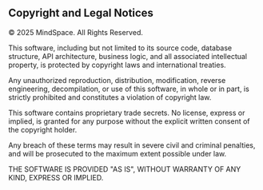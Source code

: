 ## Copyright and Legal Notices

© 2025 MindSpace. All Rights Reserved.

This software, including but not limited to its source code, database structure, API architecture, business logic, and all associated intellectual property, is protected by copyright laws and international treaties.

Any unauthorized reproduction, distribution, modification, reverse engineering, decompilation, or use of this software, in whole or in part, is strictly prohibited and constitutes a violation of copyright law.

This software contains proprietary trade secrets. No license, express or implied, is granted for any purpose without the explicit written consent of the copyright holder.

Any breach of these terms may result in severe civil and criminal penalties, and will be prosecuted to the maximum extent possible under law.

THE SOFTWARE IS PROVIDED "AS IS", WITHOUT WARRANTY OF ANY KIND, EXPRESS OR IMPLIED.
